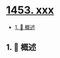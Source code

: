 # [1453. xxx](https://github.com/Tdahuyou/TNotes.leetcode/tree/main/notes/1453.%20xxx)

<!-- region:toc -->

- [1. 📝 概述](#1--概述)

<!-- endregion:toc -->

## 1. 📝 概述
